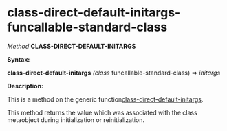class-direct-default-initargs-funcallable-standard-class
========================================================

*Method* **CLASS-DIRECT-DEFAULT-INITARGS**

**Syntax:**

**class-direct-default-initargs** *(class* funcallable-standard-class) => *initargs*

**Description:**

This is a method on the generic function[class-direct-default-initargs](class-direct-default-initargs.md).

This method returns the value which was associated with the class metaobject during initialization or reinitialization.
